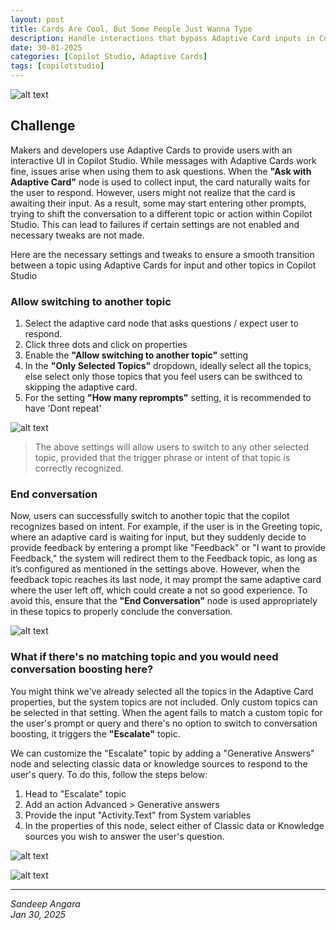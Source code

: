 ```yaml
---
layout: post
title: Cards Are Cool, But Some People Just Wanna Type
description: Handle interactions that bypass Adaptive Card inputs in Copilot Studio
date: 30-01-2025
categories: [Copilot Studio, Adaptive Cards]
tags: [copilotstudio]
---
```

![alt text](/assets/blog1_hero.png)

## Challenge
Makers and developers use Adaptive Cards to provide users with an interactive UI in Copilot Studio. While messages with Adaptive Cards work fine, issues arise when using them to ask questions. When the **"Ask with Adaptive Card"** node is used to collect input, the card naturally waits for the user to respond. However, users might not realize that the card is awaiting their input. As a result, some may start entering other prompts, trying to shift the conversation to a different topic or action within Copilot Studio. This can lead to failures if certain settings are not enabled and necessary tweaks are not made.


Here are the necessary settings and tweaks to ensure a smooth transition between a topic using Adaptive Cards for input and other topics in Copilot Studio

### Allow switching to another topic
1. Select the adaptive card node that asks questions / expect user to respond.
2. Click three dots and click on properties
3. Enable the **"Allow switching to another topic"** setting
4. In the **"Only Selected Topics"** dropdown, ideally select all the topics, else select only those topics that you feel users can be swithced to skipping the adaptive card.
5. For the setting **"How many reprompts"** setting, it is recommended to have 'Dont repeat'

![alt text](/assets/SwitchTopics.png)

> The above settings will allow users to switch to any other selected topic, provided that the trigger phrase or intent of that topic is correctly recognized.

### End conversation

Now, users can successfully switch to another topic that the copilot recognizes based on intent. For example, if the user is in the Greeting topic, where an adaptive card is waiting for input, but they suddenly decide to provide feedback by entering a prompt like "Feedback" or "I want to provide Feedback," the system will redirect them to the Feedback topic, as long as it’s configured as mentioned in the settings above. However, when the feedback topic reaches its last node, it may prompt the same adaptive card where the user left off, which could create a not so good experience. To avoid this, ensure that the **"End Conversation"** node is used appropriately in these topics to properly conclude the conversation.

![alt text](/assets/EndConvo.png)

### What if there's no matching topic and you would need conversation boosting here?

You might think we've already selected all the topics in the Adaptive Card properties, but the system topics are not included. Only custom topics can be selected in that setting. When the agent fails to match a custom topic for the user's prompt or query and there's no option to switch to conversation boosting, it triggers the **"Escalate"** topic.

We can customize the "Escalate" topic by adding a "Generative Answers" node and selecting classic data or knowledge sources to respond to the user's query. To do this, follow the steps below:

1. Head to "Escalate" topic
2. Add an action Advanced > Generative answers
3. Provide the input "Activity.Text" from System variables
4. In the properties of this node, select either of Classic data or Knowledge sources you wish to answer the user's question. 

![alt text](/assets/Escalate.png)

![alt text](/assets/GAProps.png)

---
*Sandeep Angara*  
*Jan 30, 2025*
